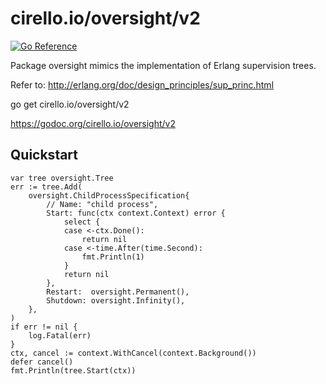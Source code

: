# cirello.io/oversight/v2

[![Go Reference](https://pkg.go.dev/badge/cirello.io/oversight/v2.svg)](https://pkg.go.dev/cirello.io/oversight/v2)

Package oversight mimics the implementation of Erlang supervision trees.

Refer to: http://erlang.org/doc/design_principles/sup_princ.html

go get cirello.io/oversight/v2

https://godoc.org/cirello.io/oversight/v2


## Quickstart
```
var tree oversight.Tree
err := tree.Add(
	oversight.ChildProcessSpecification{
		// Name: "child process",
		Start: func(ctx context.Context) error {
			select {
			case <-ctx.Done():
				return nil
			case <-time.After(time.Second):
				fmt.Println(1)
			}
			return nil
		},
		Restart:  oversight.Permanent(),
		Shutdown: oversight.Infinity(),
	},
)
if err != nil {
	log.Fatal(err)
}
ctx, cancel := context.WithCancel(context.Background())
defer cancel()
fmt.Println(tree.Start(ctx))
```
